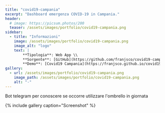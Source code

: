 ```yaml
---
title: "covid19-campania"
excerpt: "Dashboard emergenza COVID-19 in Campania."
header:
  # image: https://picsum.photos/200
  teaser: /assets/images/portfolio/covid19-campania.png
sidebar:
  - title: "Informazioni"
    image: /assets/images/portfolio/covid19-campania.png
    image_alt: "logo"
    text: |
        **Tipologia**: Web App \\
        **Sorgente**: [GitHub](https://github.com/franjsco/covid19-campania) \\
        **Demo**: [Covid19 Campania](https://franjsco.github.io/covid19-campania/)
gallery:
  - url: /assets/images/portfolio/covid19-campania.png
    image_path: /assets/images/portfolio/covid19-campania.png
    alt: "-"
---
```


Bot telegram per conoscere se occorre utilizzare l'ombrello in giornata

{% include gallery caption="Screenshot" %}
